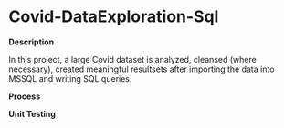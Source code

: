 # Covid-DataExploration-Sql

**Description**

In this project, a large Covid dataset is analyzed, cleansed (where necessary), created meaningful resultsets after importing the data into MSSQL and writing SQL queries.

**Process**

         

**Unit Testing**


